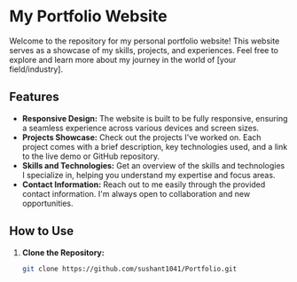 # My Portfolio Website

Welcome to the repository for my personal portfolio website! This website serves as a showcase of my skills, projects, and experiences. Feel free to explore and learn more about my journey in the world of [your field/industry].

## Features

- **Responsive Design:** The website is built to be fully responsive, ensuring a seamless experience across various devices and screen sizes.
- **Projects Showcase:** Check out the projects I've worked on. Each project comes with a brief description, key technologies used, and a link to the live demo or GitHub repository.
- **Skills and Technologies:** Get an overview of the skills and technologies I specialize in, helping you understand my expertise and focus areas.
- **Contact Information:** Reach out to me easily through the provided contact information. I'm always open to collaboration and new opportunities.
## How to Use

1. **Clone the Repository:**
   ```bash
   git clone https://github.com/sushant1041/Portfolio.git
